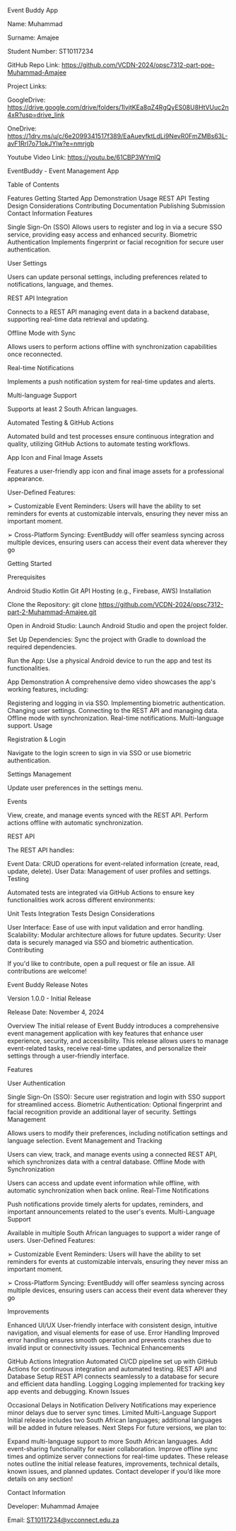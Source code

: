 Event Buddy App

Name: Muhammad

Surname: Amajee

Student Number: ST10117234

GitHub Repo Link: https://github.com/VCDN-2024/opsc7312-part-poe-Muhammad-Amajee

Project Links:

GoogleDrive: https://drive.google.com/drive/folders/1lvjtKEa8qZ4RgQyES08U8HtVUuc2n4xR?usp=drive_link

OneDrive: https://1drv.ms/u/c/6e2099341517f389/EaAueyfktLdLi9NevR0FmZMBs63L-avF1Rrl7o71okJYlw?e=nmrjgb

Youtube Video Link: https://youtu.be/61CBP3WYmlQ

EventBuddy - Event Management App

Table of Contents

Features
Getting Started
App Demonstration
Usage
REST API
Testing
Design Considerations
Contributing
Documentation
Publishing
Submission
Contact Information
Features

Single Sign-On (SSO) Allows users to register and log in via a secure SSO service, providing easy access and enhanced security. Biometric Authentication Implements fingerprint or facial recognition for secure user authentication.

User Settings

Users can update personal settings, including preferences related to notifications, language, and themes.

REST API Integration

Connects to a REST API managing event data in a backend database, supporting real-time data retrieval and updating.

Offline Mode with Sync

Allows users to perform actions offline with synchronization capabilities once reconnected.

Real-time Notifications

Implements a push notification system for real-time updates and alerts.

Multi-language Support

Supports at least 2 South African languages.

Automated Testing & GitHub Actions

Automated build and test processes ensure continuous integration and quality, utilizing GitHub Actions to automate testing workflows.

App Icon and Final Image Assets

Features a user-friendly app icon and final image assets for a professional appearance.

User-Defined Features:

➢ Customizable Event Reminders: Users will have the ability to set reminders for events at customizable intervals, ensuring they never miss an important moment.

➢ Cross-Platform Syncing: EventBuddy will offer seamless syncing across multiple devices, ensuring users can access their event data wherever they go

Getting Started

Prerequisites

Android Studio
Kotlin
Git
API Hosting (e.g., Firebase, AWS)
Installation

Clone the Repository: git clone https://github.com/VCDN-2024/opsc7312-part-2-Muhammad-Amajee.git

Open in Android Studio: Launch Android Studio and open the project folder.

Set Up Dependencies: Sync the project with Gradle to download the required dependencies.

Run the App: Use a physical Android device to run the app and test its functionalities.

App Demonstration A comprehensive demo video showcases the app's working features, including:

Registering and logging in via SSO.
Implementing biometric authentication.
Changing user settings.
Connecting to the REST API and managing data.
Offline mode with synchronization.
Real-time notifications.
Multi-language support.
Usage

Registration & Login

Navigate to the login screen to sign in via SSO or use biometric authentication.

Settings Management

Update user preferences in the settings menu.

Events

View, create, and manage events synced with the REST API. Perform actions offline with automatic synchronization.

REST API

The REST API handles:

Event Data: CRUD operations for event-related information (create, read, update, delete).
User Data: Management of user profiles and settings.
Testing

Automated tests are integrated via GitHub Actions to ensure key functionalities work across different environments:

Unit Tests
Integration Tests
Design Considerations

User Interface: Ease of use with input validation and error handling.
Scalability: Modular architecture allows for future updates.
Security: User data is securely managed via SSO and biometric authentication.
Contributing

If you'd like to contribute, open a pull request or file an issue. All contributions are welcome!

Event Buddy Release Notes

Version 1.0.0 - Initial Release

Release Date: November 4, 2024

Overview The initial release of Event Buddy introduces a comprehensive event management application with key features that enhance user experience, security, and accessibility. This release allows users to manage event-related tasks, receive real-time updates, and personalize their settings through a user-friendly interface.

Features

User Authentication

Single Sign-On (SSO): Secure user registration and login with SSO support for streamlined access.
Biometric Authentication: Optional fingerprint and facial recognition provide an additional layer of security.
Settings Management

Allows users to modify their preferences, including notification settings and language selection.
Event Management and Tracking

Users can view, track, and manage events using a connected REST API, which synchronizes data with a central database.
Offline Mode with Synchronization

Users can access and update event information while offline, with automatic synchronization when back online.
Real-Time Notifications

Push notifications provide timely alerts for updates, reminders, and important announcements related to the user's events.
Multi-Language Support

Available in multiple South African languages to support a wider range of users.
User-Defined Features:

➢ Customizable Event Reminders: Users will have the ability to set reminders for events at customizable intervals, ensuring they never miss an important moment.

➢ Cross-Platform Syncing: EventBuddy will offer seamless syncing across multiple devices, ensuring users can access their event data wherever they go

Improvements

Enhanced UI/UX
User-friendly interface with consistent design, intuitive navigation, and visual elements for ease of use.
Error Handling
Improved error handling ensures smooth operation and prevents crashes due to invalid input or connectivity issues.
Technical Enhancements

GitHub Actions Integration
Automated CI/CD pipeline set up with GitHub Actions for continuous integration and automated testing.
REST API and Database Setup
REST API connects seamlessly to a database for secure and efficient data handling.
Logging
Logging implemented for tracking key app events and debugging.
Known Issues

Occasional Delays in Notification Delivery
Notifications may experience minor delays due to server sync times.
Limited Multi-Language Support
Initial release includes two South African languages; additional languages will be added in future releases.
Next Steps For future versions, we plan to:

Expand multi-language support to more South African languages.
Add event-sharing functionality for easier collaboration.
Improve offline sync times and optimize server connections for real-time updates.
These release notes outline the initial release features, improvements, technical details, known issues, and planned updates. Contact developer if you’d like more details on any section!

Contact Information

Developer: Muhammad Amajee

Email: ST10117234@vcconnect.edu.za
